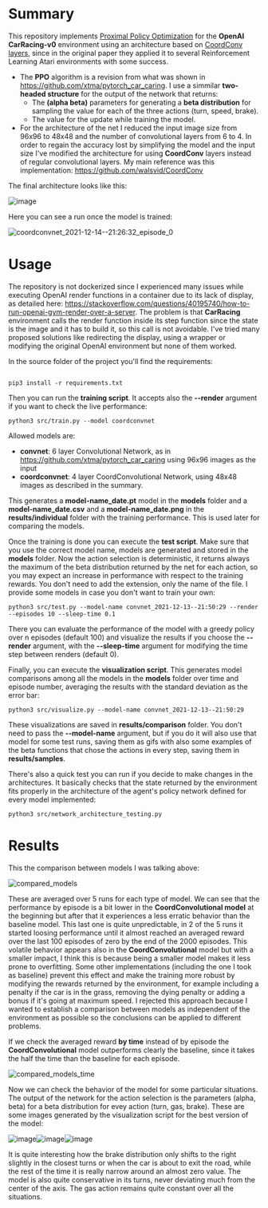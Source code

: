 # Summary
This repository implements [Proximal Policy Optimization](https://medium.com/intro-to-artificial-intelligence/proximal-policy-optimization-ppo-a-policy-based-reinforcement-learning-algorithm-3cf126a7562d) for the **OpenAI CarRacing-v0** environment using an architecture based on [CoordConv layers](https://arxiv.org/abs/1807.03247), since in the original paper they applied it to several Reinforcement Learning Atari environments with some success.

* The **PPO** algorithm is a revision from what was shown in https://github.com/xtma/pytorch_car_caring. I use a simmilar **two-headed structure** for the output of the network that returns:
    * The **(alpha beta)** parameters for generating a **beta distribution** for sampling the value for each of the three actions (turn, speed, brake).
    * The value for the update while training the model.
* For the architecture of the net I reduced the input image size from 96x96 to 48x48 and the number of convolutional layers from 6 to 4. In order to regain the accuracy lost by simplifying the model and the input size I've modified the architecture for using **CoordConv** layers instead of regular convolutional layers. My main reference was this implementation: https://github.com/walsvid/CoordConv

The final architecture looks like this:

![image](https://user-images.githubusercontent.com/26325749/146055405-82e348bd-e11e-42f6-8cb9-bb0ae5286fd5.png)

Here you can see a run once the model is trained:

![coordconvnet_2021-12-14--21:26:32_episode_0](https://user-images.githubusercontent.com/26325749/146083056-3cf3eecd-48ae-4c35-afb5-d78b5a072202.gif)

# Usage

The repository is not dockerized since I experienced many issues while executing OpenAI render functions in a container due to its lack of display, as detailed here: https://stackoverflow.com/questions/40195740/how-to-run-openai-gym-render-over-a-server. The problem is that **CarRacing** environment calls the render function inside its step function since the state is the image and it has to build it, so this call is not avoidable. I've tried many proposed solutions like redirecting the display, using a wrapper or modifying the original OpenAI environment but none of them worked.

In the source folder of the project you'll find the requirements:

```

pip3 install -r requirements.txt
```

Then you can run the **training script**. It accepts also the **--render** argument if you want to check the live performance:

```
python3 src/train.py --model coordconvnet
```

Allowed models are:

* **convnet**: 6 layer Convolutional Network, as in https://github.com/xtma/pytorch_car_caring using 96x96 images as the input
* **coordconvnet**: 4 layer CoordConvolutional Network, using 48x48 images as described in the summary.

This generates a **model-name_date.pt** model in the **models** folder and a **model-name_date.csv** and a **model-name_date.png** in the **results/individual** folder with the training performance. This is used later for comparing the models.

Once the training is done you can execute the **test script**. Make sure that you use the correct model name, models are generated and stored in the **models** folder. Now the action selection is deterministic, it returns always the maximum of the beta distribution returned by the net for each action, so you may expect an increase in performance with respect to the training rewards. You don't need to add the extension, only the name of the file. I provide some models in case you don't want to train your own:

```
python3 src/test.py --model-name convnet_2021-12-13--21:50:29 --render --episodes 10 --sleep-time 0.1
```

There you can evaluate the performance of the model with a greedy policy over n episodes (default 100) and visualize the results if you choose the **--render** argument, with the **--sleep-time** argument for modifying the time step between renders (default 0).

Finally, you can execute the **visualization script**. This generates model comparisons among all the models in the **models** folder over time and episode number, averaging the results with the standard deviation as the error bar:

```
python3 src/visualize.py --model-name convnet_2021-12-13--21:50:29
```

These visualizations are saved in **results/comparison** folder. You don't need to pass the **--model-name** argument, but if you do it will also use that model for some test runs, saving them as gifs with also some examples of the beta functions that chose the actions in every step, saving them in **results/samples**.

There's also a quick test you can run if you decide to make changes in the architectures. It basically checks that the state returned by the environment fits properly in the architecture of the agent's policy network defined for every model implemented:

```
python3 src/network_architecture_testing.py 
```

# Results

This the comparison between models I was talking above:

![compared_models](https://user-images.githubusercontent.com/26325749/146083124-b3caad64-b9f9-4b9e-a13a-35fa066baedb.png)


These are averaged over 5 runs for each type of model. We can see that the performance by episode is a bit lower in the **CoordConvolutional model** at the beginning but after that it experiences a less erratic behavior than the baseline model. This last one is quite unpredictable, in 2 of the 5 runs it started loosing performance until it almost reached an averaged reward over the last 100 episodes of zero by the end of the 2000 episodes. This volatile behavior appears also in the **CoordConvolutional** model but with a smaller impact, I think this is because being a smaller model makes it less prone to overfitting. Some other implementations (including the one I took as baseline) prevent this effect and make the training more robust by modifying the rewards returned by the environment, for example including a penalty if the car is in the grass, removing the dying penalty or adding a bonus if it's going at maximum speed. I rejected this approach because I wanted to establish a comparison between models as independent of the environment as possible so the conclusions can be applied to different problems.

If we check the averaged reward **by time** instead of by episode the **CoordConvolutional** model outperforms clearly the baseline, since it takes the half the time than the baseline for each episode.

![compared_models_time](https://user-images.githubusercontent.com/26325749/146083149-9f6a15a0-8baa-4493-bfd5-428c05de8b80.png)


Now we can check the behavior of the model for some particular situations. The output of the network for the action selection is the parameters (alpha, beta) for a beta distribution for evey action (turn, gas, brake). These are some images generated by the visualization script for the best version of the model:

![image](https://user-images.githubusercontent.com/26325749/146083207-6b8dcf72-1dc9-4af0-8128-217d5712c5c2.png)![image](https://user-images.githubusercontent.com/26325749/146083245-28813a49-ada9-4214-99a0-b5d64285c3c0.png)![image](https://user-images.githubusercontent.com/26325749/146083349-09af9d94-5400-4fae-80a9-4013c9d08aad.png)


It is quite interesting how the brake distribution only shifts to the right slightly in the closest turns or when the car is about to exit the road, while the rest of the time it is really narrow around an almost zero value. The model is also quite conservative in its turns, never deviating much from the center of the axis. The gas action remains quite constant over all the situations.





